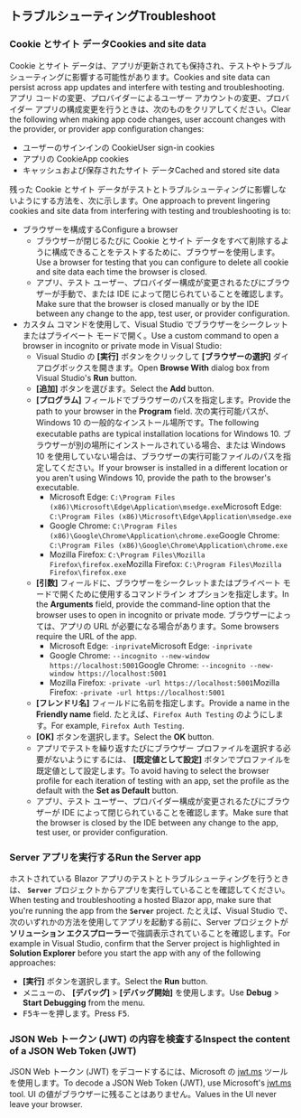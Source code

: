 ## <a name="troubleshoot"></a><span data-ttu-id="3b013-101">トラブルシューティング</span><span class="sxs-lookup"><span data-stu-id="3b013-101">Troubleshoot</span></span>

### <a name="cookies-and-site-data"></a><span data-ttu-id="3b013-102">Cookie とサイト データ</span><span class="sxs-lookup"><span data-stu-id="3b013-102">Cookies and site data</span></span>

<span data-ttu-id="3b013-103">Cookie とサイト データは、アプリが更新されても保持され、テストやトラブルシューティングに影響する可能性があります。</span><span class="sxs-lookup"><span data-stu-id="3b013-103">Cookies and site data can persist across app updates and interfere with testing and troubleshooting.</span></span> <span data-ttu-id="3b013-104">アプリ コードの変更、プロバイダーによるユーザー アカウントの変更、プロバイダー アプリの構成変更を行うときは、次のものをクリアしてください。</span><span class="sxs-lookup"><span data-stu-id="3b013-104">Clear the following when making app code changes, user account changes with the provider, or provider app configuration changes:</span></span>

* <span data-ttu-id="3b013-105">ユーザーのサインインの Cookie</span><span class="sxs-lookup"><span data-stu-id="3b013-105">User sign-in cookies</span></span>
* <span data-ttu-id="3b013-106">アプリの Cookie</span><span class="sxs-lookup"><span data-stu-id="3b013-106">App cookies</span></span>
* <span data-ttu-id="3b013-107">キャッシュおよび保存されたサイト データ</span><span class="sxs-lookup"><span data-stu-id="3b013-107">Cached and stored site data</span></span>

<span data-ttu-id="3b013-108">残った Cookie とサイト データがテストとトラブルシューティングに影響しないようにする方法を、次に示します。</span><span class="sxs-lookup"><span data-stu-id="3b013-108">One approach to prevent lingering cookies and site data from interfering with testing and troubleshooting is to:</span></span>

* <span data-ttu-id="3b013-109">ブラウザーを構成する</span><span class="sxs-lookup"><span data-stu-id="3b013-109">Configure a browser</span></span>
  * <span data-ttu-id="3b013-110">ブラウザーが閉じるたびに Cookie とサイト データをすべて削除するように構成できることをテストするために、ブラウザーを使用します。</span><span class="sxs-lookup"><span data-stu-id="3b013-110">Use a browser for testing that you can configure to delete all cookie and site data each time the browser is closed.</span></span>
  * <span data-ttu-id="3b013-111">アプリ、テスト ユーザー、プロバイダー構成が変更されるたびにブラウザーが手動で、または IDE によって閉じられていることを確認します。</span><span class="sxs-lookup"><span data-stu-id="3b013-111">Make sure that the browser is closed manually or by the IDE between any change to the app, test user, or provider configuration.</span></span>
* <span data-ttu-id="3b013-112">カスタム コマンドを使用して、Visual Studio でブラウザーをシークレットまたはプライベート モードで開く。</span><span class="sxs-lookup"><span data-stu-id="3b013-112">Use a custom command to open a browser in incognito or private mode in Visual Studio:</span></span>
  * <span data-ttu-id="3b013-113">Visual Studio の **[実行]** ボタンをクリックして **[ブラウザーの選択]** ダイアログボックスを開きます。</span><span class="sxs-lookup"><span data-stu-id="3b013-113">Open **Browse With** dialog box from Visual Studio's **Run** button.</span></span>
  * <span data-ttu-id="3b013-114">**[追加]** ボタンを選びます。</span><span class="sxs-lookup"><span data-stu-id="3b013-114">Select the **Add** button.</span></span>
  * <span data-ttu-id="3b013-115">**[プログラム]** フィールドでブラウザーのパスを指定します。</span><span class="sxs-lookup"><span data-stu-id="3b013-115">Provide the path to your browser in the **Program** field.</span></span> <span data-ttu-id="3b013-116">次の実行可能パスが、Windows 10 の一般的なインストール場所です。</span><span class="sxs-lookup"><span data-stu-id="3b013-116">The following executable paths are typical installation locations for Windows 10.</span></span> <span data-ttu-id="3b013-117">ブラウザーが別の場所にインストールされている場合、または Windows 10 を使用していない場合は、ブラウザーの実行可能ファイルのパスを指定してください。</span><span class="sxs-lookup"><span data-stu-id="3b013-117">If your browser is installed in a different location or you aren't using Windows 10, provide the path to the browser's executable.</span></span>
    * <span data-ttu-id="3b013-118">Microsoft Edge: `C:\Program Files (x86)\Microsoft\Edge\Application\msedge.exe`</span><span class="sxs-lookup"><span data-stu-id="3b013-118">Microsoft Edge: `C:\Program Files (x86)\Microsoft\Edge\Application\msedge.exe`</span></span>
    * <span data-ttu-id="3b013-119">Google Chrome: `C:\Program Files (x86)\Google\Chrome\Application\chrome.exe`</span><span class="sxs-lookup"><span data-stu-id="3b013-119">Google Chrome: `C:\Program Files (x86)\Google\Chrome\Application\chrome.exe`</span></span>
    * <span data-ttu-id="3b013-120">Mozilla Firefox: `C:\Program Files\Mozilla Firefox\firefox.exe`</span><span class="sxs-lookup"><span data-stu-id="3b013-120">Mozilla Firefox: `C:\Program Files\Mozilla Firefox\firefox.exe`</span></span>
  * <span data-ttu-id="3b013-121">**[引数]** フィールドに、ブラウザーをシークレットまたはプライベート モードで開くために使用するコマンドライン オプションを指定します。</span><span class="sxs-lookup"><span data-stu-id="3b013-121">In the **Arguments** field, provide the command-line option that the browser uses to open in incognito or private mode.</span></span> <span data-ttu-id="3b013-122">ブラウザーによっては、アプリの URL が必要になる場合があります。</span><span class="sxs-lookup"><span data-stu-id="3b013-122">Some browsers require the URL of the app.</span></span>
    * <span data-ttu-id="3b013-123">Microsoft Edge: `-inprivate`</span><span class="sxs-lookup"><span data-stu-id="3b013-123">Microsoft Edge: `-inprivate`</span></span>
    * <span data-ttu-id="3b013-124">Google Chrome: `--incognito --new-window https://localhost:5001`</span><span class="sxs-lookup"><span data-stu-id="3b013-124">Google Chrome: `--incognito --new-window https://localhost:5001`</span></span>
    * <span data-ttu-id="3b013-125">Mozilla Firefox: `-private -url https://localhost:5001`</span><span class="sxs-lookup"><span data-stu-id="3b013-125">Mozilla Firefox: `-private -url https://localhost:5001`</span></span>
  * <span data-ttu-id="3b013-126">**[フレンドリ名]** フィールドに名前を指定します。</span><span class="sxs-lookup"><span data-stu-id="3b013-126">Provide a name in the **Friendly name** field.</span></span> <span data-ttu-id="3b013-127">たとえば、`Firefox Auth Testing` のようにします。</span><span class="sxs-lookup"><span data-stu-id="3b013-127">For example, `Firefox Auth Testing`.</span></span>
  * <span data-ttu-id="3b013-128">**[OK]** ボタンを選択します。</span><span class="sxs-lookup"><span data-stu-id="3b013-128">Select the **OK** button.</span></span>
  * <span data-ttu-id="3b013-129">アプリでテストを繰り返すたびにブラウザー プロファイルを選択する必要がないようにするには、 **[既定値として設定]** ボタンでプロファイルを既定値として設定します。</span><span class="sxs-lookup"><span data-stu-id="3b013-129">To avoid having to select the browser profile for each iteration of testing with an app, set the profile as the default with the **Set as Default** button.</span></span>
  * <span data-ttu-id="3b013-130">アプリ、テスト ユーザー、プロバイダー構成が変更されるたびにブラウザーが IDE によって閉じられていることを確認します。</span><span class="sxs-lookup"><span data-stu-id="3b013-130">Make sure that the browser is closed by the IDE between any change to the app, test user, or provider configuration.</span></span>

### <a name="run-the-server-app"></a><span data-ttu-id="3b013-131">Server アプリを実行する</span><span class="sxs-lookup"><span data-stu-id="3b013-131">Run the Server app</span></span>

<span data-ttu-id="3b013-132">ホストされている Blazor アプリのテストとトラブルシューティングを行うときは、 **`Server`** プロジェクトからアプリを実行していることを確認してください。</span><span class="sxs-lookup"><span data-stu-id="3b013-132">When testing and troubleshooting a hosted Blazor app, make sure that you're running the app from the **`Server`** project.</span></span> <span data-ttu-id="3b013-133">たとえば、Visual Studio で、次のいずれかの方法を使用してアプリを起動する前に、Server プロジェクトが**ソリューション エクスプローラー**で強調表示されていることを確認します。</span><span class="sxs-lookup"><span data-stu-id="3b013-133">For example in Visual Studio, confirm that the Server project is highlighted in **Solution Explorer** before you start the app with any of the following approaches:</span></span>

* <span data-ttu-id="3b013-134">**[実行]** ボタンを選択します。</span><span class="sxs-lookup"><span data-stu-id="3b013-134">Select the **Run** button.</span></span>
* <span data-ttu-id="3b013-135">メニューの、 **[デバッグ]**  >  **[デバッグ開始]** を使用します。</span><span class="sxs-lookup"><span data-stu-id="3b013-135">Use **Debug** > **Start Debugging** from the menu.</span></span>
* <span data-ttu-id="3b013-136"><kbd>F5</kbd>キーを押します。</span><span class="sxs-lookup"><span data-stu-id="3b013-136">Press <kbd>F5</kbd>.</span></span>

### <a name="inspect-the-content-of-a-json-web-token-jwt"></a><span data-ttu-id="3b013-137">JSON Web トークン (JWT) の内容を検査する</span><span class="sxs-lookup"><span data-stu-id="3b013-137">Inspect the content of a JSON Web Token (JWT)</span></span>

<span data-ttu-id="3b013-138">JSON Web トークン (JWT) をデコードするには、Microsoft の [jwt.ms](https://jwt.ms/) ツールを使用します。</span><span class="sxs-lookup"><span data-stu-id="3b013-138">To decode a JSON Web Token (JWT), use Microsoft's [jwt.ms](https://jwt.ms/) tool.</span></span> <span data-ttu-id="3b013-139">UI の値がブラウザーに残ることはありません。</span><span class="sxs-lookup"><span data-stu-id="3b013-139">Values in the UI never leave your browser.</span></span>
